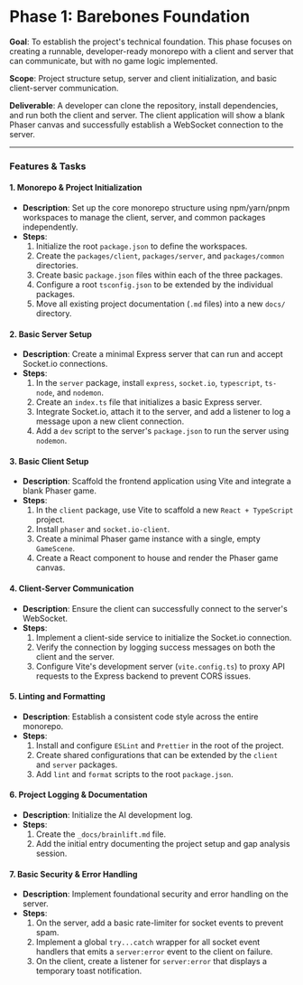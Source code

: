 # Phase 1: Barebones Foundation

**Goal**: To establish the project's technical foundation. This phase focuses on creating a runnable, developer-ready monorepo with a client and server that can communicate, but with no game logic implemented.

**Scope**: Project structure setup, server and client initialization, and basic client-server communication.

**Deliverable**: A developer can clone the repository, install dependencies, and run both the client and server. The client application will show a blank Phaser canvas and successfully establish a WebSocket connection to the server.

---

### Features & Tasks

#### 1. Monorepo & Project Initialization
*   **Description**: Set up the core monorepo structure using npm/yarn/pnpm workspaces to manage the client, server, and common packages independently.
*   **Steps**:
    1.  Initialize the root `package.json` to define the workspaces.
    2.  Create the `packages/client`, `packages/server`, and `packages/common` directories.
    3.  Create basic `package.json` files within each of the three packages.
    4.  Configure a root `tsconfig.json` to be extended by the individual packages.
    5.  Move all existing project documentation (`.md` files) into a new `docs/` directory.

#### 2. Basic Server Setup
*   **Description**: Create a minimal Express server that can run and accept Socket.io connections.
*   **Steps**:
    1.  In the `server` package, install `express`, `socket.io`, `typescript`, `ts-node`, and `nodemon`.
    2.  Create an `index.ts` file that initializes a basic Express server.
    3.  Integrate Socket.io, attach it to the server, and add a listener to log a message upon a new client connection.
    4.  Add a `dev` script to the server's `package.json` to run the server using `nodemon`.

#### 3. Basic Client Setup
*   **Description**: Scaffold the frontend application using Vite and integrate a blank Phaser game.
*   **Steps**:
    1.  In the `client` package, use Vite to scaffold a new `React + TypeScript` project.
    2.  Install `phaser` and `socket.io-client`.
    3.  Create a minimal Phaser game instance with a single, empty `GameScene`.
    4.  Create a React component to house and render the Phaser game canvas.

#### 4. Client-Server Communication
*   **Description**: Ensure the client can successfully connect to the server's WebSocket.
*   **Steps**:
    1.  Implement a client-side service to initialize the Socket.io connection.
    2.  Verify the connection by logging success messages on both the client and the server.
    3.  Configure Vite's development server (`vite.config.ts`) to proxy API requests to the Express backend to prevent CORS issues.

#### 5. Linting and Formatting
*   **Description**: Establish a consistent code style across the entire monorepo.
*   **Steps**:
    1.  Install and configure `ESLint` and `Prettier` in the root of the project.
    2.  Create shared configurations that can be extended by the `client` and `server` packages.
    3.  Add `lint` and `format` scripts to the root `package.json`.

#### 6. Project Logging & Documentation
*   **Description**: Initialize the AI development log.
*   **Steps**:
    1.  Create the `_docs/brainlift.md` file.
    2.  Add the initial entry documenting the project setup and gap analysis session.

#### 7. Basic Security & Error Handling
*   **Description**: Implement foundational security and error handling on the server.
*   **Steps**:
    1.  On the server, add a basic rate-limiter for socket events to prevent spam.
    2.  Implement a global `try...catch` wrapper for all socket event handlers that emits a `server:error` event to the client on failure.
    3.  On the client, create a listener for `server:error` that displays a temporary toast notification. 